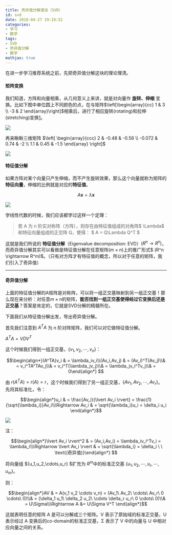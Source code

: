 ```yaml
---
title: 奇异值分解漫谈（SVD）
id: svd
date: 2018-04-27 19:19:52
categories: 
- 学习
- 数学
tags: 
- SVD
- 奇异值分解
- 数学
mathjax: true
---
```


在进一步学习推荐系统之前，先把奇异值分解这块的理论理清。

#### 矩阵变换

我们知道，方阵和向量相乘，从几何意义上来讲，就是对向量作 **旋转、伸缩** 变换。比如下图中单位圆上不同颜色的点，在与矩阵$\left[\begin{array}{cc}   1 & 3 \\   -3 & 2  \end{array}\right]$相乘后，进行了相应旋转(rotating)和拉伸(stretching)变换[1](http://charleshm.github.io/2016/03/Singularly-Valuable-Decomposition/#fn:6)。

![ ](http://7xjbdi.com1.z0.glb.clouddn.com/MatrixAction.gif)

<!--- more --->

再来瞅瞅三维矩阵 $\left[ \begin{array}{ccc} 2 & -0.48 & -0.56 \\ -0.072 & 0.74 & -2 \\ 1.1  &  0.45  &  -1.5  \end{array} \right]$

![ ](http://7xjbdi.com1.z0.glb.clouddn.com/surface.gif)

#### 特征值分解

如果方阵对某个向量只产生伸缩，而不产生旋转效果，那么这个向量就称为矩阵的**特征向量**，伸缩的比例就是对应的**特征值**。

$$A\mathbf{x} = \lambda \mathbf{x}$$

![ ](http://7xjbdi.com1.z0.glb.clouddn.com/500px-Eigenvalue_equation.svg.png?imageView2/2/w/350)

学线性代数的时候，我们应该都学过这样一个定理：

> 若 A 为 n 阶实对称阵（方阵），则存在由特征值组成的对角阵$ \Lambda$ 和特征向量组成的正交阵 Q，使得： $ A = Q\Lambda Q^T $

这就是我们所说的 **特征值分解**（Eigenvalue decomposition: EVD）$(R^n \rightarrow R^n)$，而奇异值分解其实可以看做是特征值分解在任意矩阵$(m \times n)$上的推广形式$ (R^n \rightarrow R^m)$。（只有对方阵才有特征值的概念，所以对于任意的矩阵，我们引入了奇异值）

------

#### 奇异值分解

上面的特征值分解的A矩阵是对称阵，可以将一组正交基映射到另一组正交基！那么现在来分析：对任意$m \times n$的矩阵，**能否找到一组正交基使得经过它变换后还是正交基**？答案是肯定的，它就是SVD分解的精髓所在。

下面我们从特征值分解出发，导出奇异值分解。

首先我们注意到 $A^TA$ 为 n 阶对阵矩阵，我们可以对它做特征值分解。

$A^TA = VDV^T$

这个时候我们得到一组正交基，$\{v_1,v_2,\cdots,v_n\}$：

$$\begin{align*}(A^TA)v_i & = \lambda_iv_i\\(Av_i,Av_j) & = (Av_i)^T(Av_j)\\& = v_i^TA^TAv_j\\& = v_i^T(\lambda_jv_j)\\& = \lambda_jv_i^Tv_j\\& = 0\end{align*} $$

由 $r(A^TA)=r(A)=r$，这个时候我们得到了另一组正交基，$\{Av_1,Av_2,\cdots,Av_r\}$。先将其标准化，令：

$$\begin{align*}u_i & = \frac{Av_i}{\lvert Av_i \rvert} = \frac{1}{\sqrt{\lambda_i}}Av_i\\\Rightarrow Av_i & =  \sqrt{\lambda_i}u_i = \delta_i u_i \end{align*}$$

![ ](http://7xjbdi.com1.z0.glb.clouddn.com/svd_vc.png?imageView2/2/w/500)

注：

$$\begin{align*}\lvert Av_i \rvert^2 & = (Av_i,Av_i) = \lambda_iv_i^Tv_i = \lambda_i\\\Rightarrow \lvert Av_i \rvert & = \sqrt{\lambda_i} = \delta_i \ \ \text{(奇异值)}\end{align*} $$

将向量组 $\{u_1,u_2,\cdots,u_r\} $扩充为 $R^m$中的标准正交基 $\{u_1,u_2,\cdots,u_r,\cdots,u_m\}$。

则：

$$\begin{align*}AV & = A(v_1 v_2 \cdots v_n) = (Av_1\ Av_2\ \cdots\ Av_r\ 0 \cdots\ 0)\\& = (\delta_1 u_1\ \delta_2 u_2\ \cdots \delta_r u_r\ 0 \cdots\ 0)\\& =  U\Sigma\\\Rightarrow A &= U\Sigma V^T \end{align*}$$

这就表明任意的矩阵 A 是可以分解成三个矩阵。V 表示了原始域的标准正交基，U 表示经过 A 变换后的co-domain的标准正交基，Σ 表示了 V 中的向量与 U 中相对应向量之间的关系。